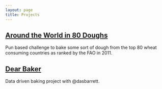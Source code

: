 ```yaml
---
layout: page
title: Projects
---
```


## [Around the World in 80 Doughs](https://aroundtheworldin80doughs.tumblr.com/)
Pun based challenge to bake some sort of dough from the top 80 wheat consuming countries as ranked by the FAO in 2011. 

## [Dear Baker](http://dear-baker.tumblr.com/)
Data driven baking project with @dasbarrett. 